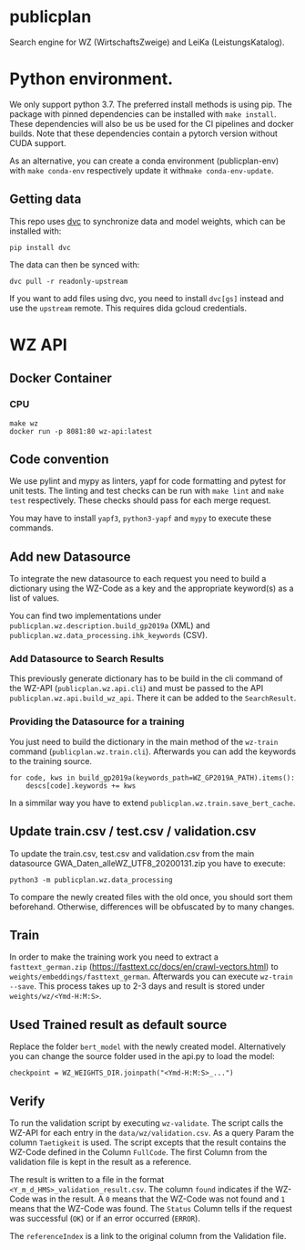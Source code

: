 # publicplan

Search engine for WZ (WirtschaftsZweige) and LeiKa (LeistungsKatalog).

# Python environment.

We only support python 3.7. The preferred install methods is using pip. The
package with pinned dependencies can be installed with `make install`. These
dependencies will also be us be used for the CI pipelines and docker builds.
Note that these dependencies contain a pytorch version without CUDA support.

As an alternative, you can create a conda environment (publicplan-env) with
`make conda-env` respectively update it with`make conda-env-update`.

## Getting data

This repo uses [dvc](https://dvc.org/) to synchronize data and model weights,
which can be installed with:

```
pip install dvc
```

The data can then be synced with:

```
dvc pull -r readonly-upstream
```

If you want to add files using dvc, you need to install `dvc[gs]` instead and
use the `upstream`
remote. This requires dida gcloud credentials.

# WZ API

## Docker Container

### CPU

```
make wz
docker run -p 8081:80 wz-api:latest
```

## Code convention

We use pylint and mypy as linters, yapf for code formatting and pytest for unit
tests. The linting and test checks can be run with `make lint` and `make test`
respectively. These checks should pass for each merge request.

You may have to install ```yapf3```, ```python3-yapf``` and ```mypy``` to
execute these commands.

## Add new Datasource

To integrate the new datasource to each request you need to build a dictionary
using the WZ-Code as a key and the appropriate keyword(s) as a list of values.

You can find two implementations under
```publicplan.wz.description.build_gp2019a``` (XML)
and ```publicplan.wz.data_processing.ihk_keywords``` (CSV).

### Add Datasource to Search Results

This previously generate dictionary has to be build in the cli command of the
WZ-API (```publicplan.wz.api.cli```) and must be passed to the
API ```publicplan.wz.api.build_wz_api```. There it can be added to
the ```SearchResult```.

### Providing the Datasource for a training

You just need to build the dictionary in the main method of the ```wz-train```
command (```publicplan.wz.train.cli```). Afterwards you can add the keywords to
the training source.

```
for code, kws in build_gp2019a(keywords_path=WZ_GP2019A_PATH).items():
    descs[code].keywords += kws
```

In a simmilar way you have to extend ```publicplan.wz.train.save_bert_cache```.

## Update train.csv / test.csv / validation.csv

To update the train.csv, test.csv and validation.csv from the main datasource
GWA_Daten_alleWZ_UTF8_20200131.zip you have to execute:

```
python3 -m publicplan.wz.data_processing
```

To compare the newly created files with the old once, you should sort them
beforehand. Otherwise, differences will be obfuscated by to many changes.

## Train

In order to make the training work you need to extract
a ```fasttext_german.zip``` (https://fasttext.cc/docs/en/crawl-vectors.html)
to ```weights/embeddings/fasttext_german```. Afterwards you can
execute ```wz-train --save```. This process takes up to 2-3 days and result is
stored under ```weights/wz/<Ymd-H:M:S>```.

## Used Trained result as default source

Replace the folder ```bert_model``` with the newly created model. Alternatively
you can change the source folder used in the api.py to load the model:

```
checkpoint = WZ_WEIGHTS_DIR.joinpath("<Ymd-H:M:S>_...")
```

## Verify

To run the validation script by executing ```wz-validate```. The script calls
the WZ-API for each entry in the ```data/wz/validation.csv```. As a query Param
the column ```Taetigkeit``` is used. The script excepts that the result contains
the WZ-Code defined in the Column ```FullCode```. The first Column from the
validation file is kept in the result as a reference.

The result is written to a file in the
format ```<Y_m_d_HMS>_validation_result.csv```. The column ```found``` indicates
if the WZ-Code was in the result. A ```0``` means that the WZ-Code was not found
and ```1``` means that the WZ-Code was found. The ```Status``` Column tells if
the request was successful (```OK```) or if an error occurred (```ERROR```).

The ```referenceIndex``` is a link to the original column from the Validation
file.
